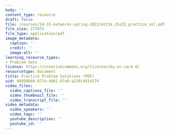 ```yaml
---
body: ''
content_type: resource
draft: false
file: /courses/14-15-networks-spring-2022/mit14_15s22_practice_sol.pdf
file_size: 273473
file_type: application/pdf
image_metadata:
  caption: ''
  credit: ''
  image-alt: ''
learning_resource_types:
- Problem Sets
license: https://creativecommons.org/licenses/by-nc-sa/4.0/
resourcetype: Document
title: Practice Problem Solutions (PDF)
uid: 08898689-877a-4d61-97a0-a2391441d174
video_files:
  video_captions_file: ''
  video_thumbnail_file: ''
  video_transcript_file: ''
video_metadata:
  video_speakers: ''
  video_tags: ''
  youtube_description: ''
  youtube_id: ''
---
```

